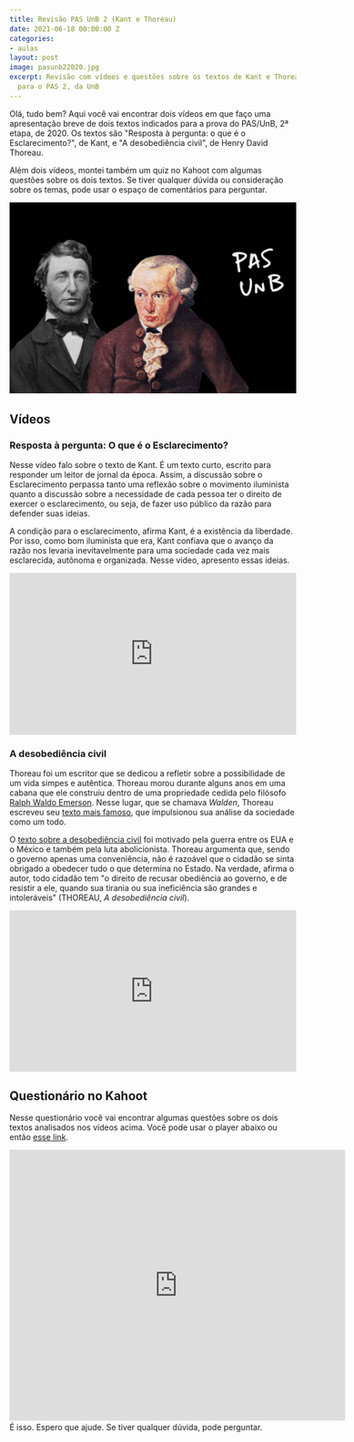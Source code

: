 ```yaml
---
title: Revisão PAS UnB 2 (Kant e Thoreau)
date: 2021-06-18 00:00:00 Z
categories:
- aulas
layout: post
image: pasunb22020.jpg
excerpt: Revisão com vídeos e questões sobre os textos de Kant e Thoreau indicados
  para o PAS 2, da UnB
---
```


Olá, tudo bem? Aqui você vai encontrar dois vídeos em que faço uma apresentação breve de dois textos indicados para a prova do PAS/UnB, 2ª etapa, de 2020. Os textos são "Resposta à pergunta: o que é o Esclarecimento?", de Kant, e "A desobediência civil", de Henry David Thoreau. 

Além dois vídeos, montei também um quiz no Kahoot com algumas questões sobre os dois textos. Se tiver qualquer dúvida ou consideração sobre os temas, pode usar o espaço de comentários para perguntar. <i class="far fa-smile"></i>

<img src="/assets/images/pasunb22020.jpg">

## Vídeos

### Resposta à pergunta: O que é o Esclarecimento?

Nesse vídeo falo sobre o texto de Kant. É um texto curto, escrito para responder um leitor de jornal da época. Assim, a discussão sobre o Esclarecimento perpassa tanto uma reflexão sobre o movimento iluminista quanto a discussão sobre a necessidade de cada pessoa ter o direito de exercer o esclarecimento, ou seja, de fazer uso público da razão para defender suas ideias. 

A condição para o esclarecimento, afirma Kant, é a existência da liberdade. Por isso, como bom iluminista que era, Kant confiava que o avanço da razão nos levaria inevitavelmente para uma sociedade cada vez mais esclarecida, autônoma e organizada. Nesse vídeo, apresento essas ideias. 

<style>.embed-container { position: relative; padding-bottom: 56.25%; height: 0; overflow: hidden; max-width: 100%; } .embed-container iframe, .embed-container object, .embed-container embed { position: absolute; top: 0; left: 0; width: 100%; height: 100%; }</style><div class='embed-container'><iframe src='https://www.youtube.com/embed/_AKnVdcXOzU' frameborder='0' allowfullscreen></iframe></div>

### A desobediência civil

Thoreau foi um escritor que se dedicou a refletir sobre a possibilidade de um vida simpes e autêntica. Thoreau morou durante alguns anos em uma cabana que ele construiu dentro de uma propriedade cedida pelo filósofo [Ralph Waldo Emerson](https://g.co/kgs/4aLZ7C). Nesse lugar, que se chamava _Walden_, Thoreau escreveu seu [texto mais famoso](https://amzn.to/3zADJPb), que impulsionou sua análise da sociedade como um todo. 

O [texto sobre a desobediência civil](https://amzn.to/3gCoC0p) foi motivado pela guerra entre os EUA e o México e também pela luta abolicionista. Thoreau argumenta que, sendo o governo apenas uma conveniência, não é razoável que o cidadão se sinta obrigado a obedecer tudo o que determina no Estado. Na verdade, afirma o autor, todo cidadão tem "o direito de recusar obediência ao governo, e de resistir a ele, quando sua tirania ou sua ineficiência são grandes e intoleráveis" (THOREAU, _A desobediência civil_). 

<style>.embed-container { position: relative; padding-bottom: 56.25%; height: 0; overflow: hidden; max-width: 100%; } .embed-container iframe, .embed-container object, .embed-container embed { position: absolute; top: 0; left: 0; width: 100%; height: 100%; }</style><div class='embed-container'><iframe src='https://www.youtube.com/embed/g2YOz-uK0Vw' frameborder='0' allowfullscreen></iframe></div>

## Questionário no Kahoot

Nesse questionário você vai encontrar algumas questões sobre os dois textos analisados nos vídeos acima. Você pode usar o player abaixo ou então [esse link](https://create.kahoot.it/share/pas-unb-2-etapa-obras-filosoficas/0cfb61db-f895-429f-bee8-05f23737996f).

<iframe src="https://kahoot.it/challenge/01244147?challenge-id=15753ace-9978-422a-8551-6b551632bc9c_1624021587352" allowfullscreen="" width="590" height="475" frameborder="0"></iframe>
<br>
É isso. Espero que ajude. Se tiver qualquer dúvida, pode perguntar. <i class="far fa-smile-wink"></i>
